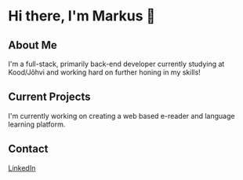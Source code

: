 # Hi there, I'm Markus 👋

## About Me

I'm a full-stack, primarily back-end developer currently studying at Kood/Jõhvi and working hard on further honing in my skills!

## Current Projects

I'm currently working on creating a web based e-reader and language learning platform.

## Contact

[LinkedIn](https://www.linkedin.com/in/markus-r-18160a29a)

<!--
**Pastoro/Pastoro** is a ✨ _special_ ✨ repository because its `README.md` (this file) appears on your GitHub profile.

Here are some ideas to get you started:

- 🔭 I’m currently working on ...
- 🌱 I’m currently learning ...
- 👯 I’m looking to collaborate on ...
- 🤔 I’m looking for help with ...
- 💬 Ask me about ...
- 📫 How to reach me: ...
- 😄 Pronouns: ...
- ⚡ Fun fact: ...
-->

